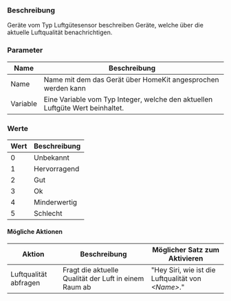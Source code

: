 ﻿### Beschreibung

Geräte vom Typ Luftgütesensor beschreiben Geräte, welche über die aktuelle Luftqualität benachrichtigen.

### Parameter

Name       | Beschreibung
---------- | ---------------
Name       | Name mit dem das Gerät über HomeKit angesprochen werden kann
Variable   | Eine Variable vom Typ Integer, welche den aktuellen Luftgüte Wert beinhaltet.

### Werte
Wert       | Beschreibung
---------- | ---------------
0          | Unbekannt
1          | Hervorragend
2          | Gut
3          | Ok
4          | Minderwertig
5          | Schlecht

#### Mögliche Aktionen

Aktion               | Beschreibung                              | Möglicher Satz zum Aktivieren
-------------------- | ----------------------------------------- | -----------------------------
Luftqualität abfragen | Fragt die aktuelle Qualität der Luft in einem Raum ab | "Hey Siri, wie ist die Luftqualität von _<Name\>_."